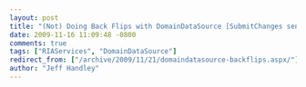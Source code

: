 ```yaml
---
layout: post
title: "(Not) Doing Back Flips with DomainDataSource [SubmitChanges sends user to first page]"
date: 2009-11-16 11:09:48 -0800
comments: true
tags: ["RIAServices", "DomainDataSource"]
redirect_from: ["/archive/2009/11/21/domaindatasource-backflips.aspx/"]
author: "Jeff Handley"
---
```


